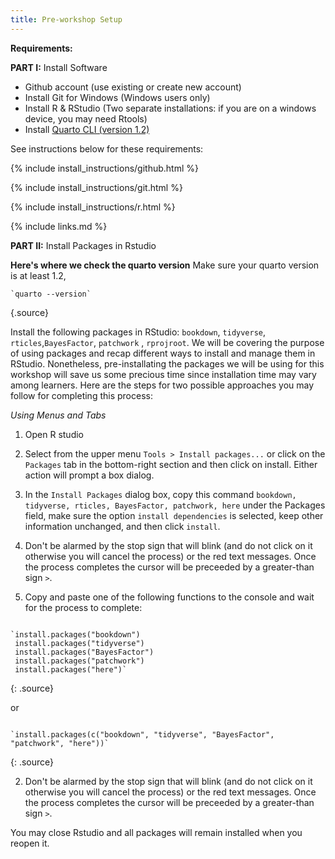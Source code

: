 ```yaml
---
title: Pre-workshop Setup
---
```

**Requirements:**

**PART I:** Install Software

- Github account (use existing or create new account) 
- Install Git for Windows (Windows users only) 
- Install R & RStudio (Two separate installations: if you are on a windows device, you may need Rtools)
- Install <a href="https://quarto.org/docs/get-started/">Quarto CLI (version 1.2)</a> 

See instructions below for these requirements:

{% include install_instructions/github.html %}

{% include install_instructions/git.html %}

{% include install_instructions/r.html %}

{% include links.md %}



**PART II:** Install Packages in Rstudio

**Here's where we check the quarto version**
Make sure your quarto version is at least 1.2, 

~~~
`quarto --version`
~~~
{.source}


Install the following packages in RStudio: `bookdown`, `tidyverse`, `rticles`,`BayesFactor`, `patchwork` , `rprojroot`. 
We will be covering the purpose of using packages and recap different ways to install and manage them in RStudio. Nonetheless, pre-installating the packages we will be using for this workshop will save us some precious time since installation time may vary among learners. Here are the steps for two possible approaches you may follow for completing this process: 

*Using Menus and Tabs*

1) Open R studio
2) Select from the upper menu `Tools > Install packages...` or click on the `Packages` tab in the bottom-right section and then click on install. Either action will prompt a box dialog. 
3) In the `Install Packages` dialog box, copy this command `bookdown, tidyverse, rticles, BayesFactor, patchwork, here` under the Packages field, make sure the option `install dependencies` is selected, keep other information unchanged, and then click `install`. 
4) Don't be alarmed by the stop sign that will blink (and do not click on it otherwise you will cancel the process) or the red text messages. Once the process completes the cursor will be preceeded by a greater-than sign `>`.

1) Copy and paste one of the following functions to the console and wait for the process to complete:
~~~

`install.packages("bookdown")
 install.packages("tidyverse") 
 install.packages("BayesFactor") 
 install.packages("patchwork")
 install.packages("here")`

~~~
{: .source}
 
 or 

~~~
  
`install.packages(c("bookdown", "tidyverse", "BayesFactor", "patchwork", "here"))`

~~~
{: .source}

2) Don't be alarmed by the stop sign that will blink (and do not click on it otherwise you will cancel the process) or the red text messages. Once the process completes the cursor will be preceeded by a greater-than sign `>`.

You may close Rstudio and all packages will remain installed when you reopen it. 
